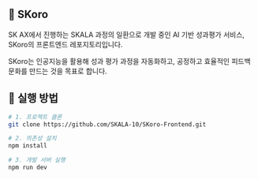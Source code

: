 ## 🙌 SKoro

SK AX에서 진행하는 SKALA 과정의 일환으로 개발 중인
AI 기반 성과평가 서비스, SKoro의 프론트엔드 레포지토리입니다.

SKoro는 인공지능을 활용해 성과 평가 과정을 자동화하고,
공정하고 효율적인 피드백 문화를 만드는 것을 목표로 합니다.

## 🚀 실행 방법

```bash
# 1. 프로젝트 클론
git clone https://github.com/SKALA-10/SKoro-Frontend.git

# 2. 의존성 설치
npm install

# 3. 개발 서버 실행
npm run dev
```

